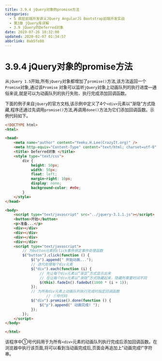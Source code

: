 ```yaml
---
title: 3.9.4 jQuery对象的promise方法
categories: 
  - 5 疯狂前端开发讲义JQuery AngularJS Bootstrap前端开发实战
  - 第3章 jQuery库详解
  - 3.9 jQuery的Deferred对象
date: 2019-07-26 18:32:00
updated: 2020-02-07 01:34:57
abbrlink: 8ab5fe88
---
```

# 3.9.4 jQuery对象的promise方法 #
从`jQuery 1.5`开始,所有`jQuery`对象都增加了`promise()`方法,该方法返回一个`Promise`对象,通过该`Promise` 对象可以监听`jQuery`对象上动画队列的执行进度—通俗来说,就是可以为动画队列的执行失败、执行完成添加回调函数。

下面的例子来自`jQuery`的官方文档,该示例中定义了4个`<div>`元素以"渐隐"方式隐藏,程序还通过先调用`promise()`方法,再调用`done()`方法为它们添加回调函数。示例代码如下。
```html
<!DOCTYPE html>
<html>

<head>
    <meta name="author" content="Yeeku.H.Lee(CrazyIt.org)" />
    <meta http-equiv="Content-Type" content="text/html; charset=utf-8" />
    <title> Deferred对象 </title>
    <style type="text/css">
        div {
            height: 50px;
            width: 50px;
            float: left;
            margin-right: 10px;
            display: none;
            background-color: #e0e;
        }
    </style>
</head>

<body>
    <script type="text/javascript" src="../jquery-3.1.1.js"></script>
    <button>开始</button>
    <p>准备...</p>
    <div></div>
    <div></div>
    <div></div>
    <div></div>
    <script type="text/javascript">
        // 为button元素的click事件绑定事件处理函数
        $("button").click(function () {
            $("p").append(" 开始动画...");
            // 迭代处理每个div元素
            $("div").each(function (i) {
                // 先让每个div元素以“渐显”方式显示出来
                // 在让每个div元素以“渐隐”方式隐藏起来，隐藏所需要时间不同
                $(this).fadeIn().fadeOut(1000 * (i + 1));
            });
            // 为所有div元素上动画队列执行完成时指定回调函数
                   // ①号代码
            $("div").promise().done(function () {
                $("p").append(" 动画完成! ");
            });
        });
    </script>
</body>

</html>
```
该程序中①号代码用于为所有`<div>`元素的动画队列执行完成后添加回调函数。在浏览器中执行该页面,将可以看到当动画完成后,页面会再追加上"动画完成!"字符串。

